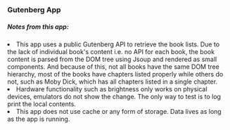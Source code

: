<h3>Gutenberg App</h3>
<h5>Notes from this app:</h5>
<li>
  This app uses a public Gutenberg API to retrieve the book lists. Due to the lack of individual book's content i.e. no API for each book, the book content
is parsed from the DOM tree using Jsoup and rendered as small components. And because of this, not all books have the same DOM tree hierarchy, most of
the books have chapters listed properly while others do not, such as Moby Dick, which has all chapters listed in a single chapter.
</li>
<li>
  Hardware functionality such as brightness only works on physical devices, emulators do not show the change. The only way to test is to log print the local
contents.
</li>
<li>
  This app does not use cache or any form of storage. Data lives as long as the app is running.
</li>
